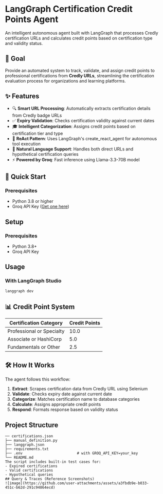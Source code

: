 # LangGraph Certification Credit Points Agent

An intelligent autonomous agent built with LangGraph that processes Credly certification URLs and calculates credit points based on certification type and validity status.

## 🎯 Goal

Provide an automated system to track, validate, and assign credit points to professional certifications from **Credly URLs**, streamlining the certification evaluation process for organizations and learning platforms.

## ✨ Features

- 🔍 **Smart URL Processing**: Automatically extracts certification details from Credly badge URLs
- ✅ **Expiry Validation**: Checks certification validity against current dates
- 🎓 **Intelligent Categorization**: Assigns credit points based on certification tier and type
- 🤖 **ReAct Pattern**: Uses LangGraph's create_react_agent for autonomous tool execution
- 💬 **Natural Language Support**: Handles both direct URLs and hypothetical certification queries
- ⚡ **Powered by Groq**: Fast inference using Llama-3.3-70B model

## 🚀 Quick Start

### Prerequisites

- Python 3.8 or higher
- Groq API Key ([Get one here](https://console.groq.com))

## Setup

### Prerequisites
- Python 3.8+
- Groq API Key

## Usage

### With LangGraph Studio
```bash
langgraph dev
```


## 📊 Credit Point System

| Certification Category | Credit Points |
|------------------------|---------------|
| Professional or Specialty | 10.0 |
| Associate or HashiCorp | 5.0 |
| Fundamentals or Other | 2.5 |

## 🛠️ How It Works

The agent follows this workflow:

1. **Extract**: Scrapes certification data from Credly URL using Selenium
2. **Validate**: Checks expiry date against current date
3. **Categorize**: Matches certification name to database categories
4. **Calculate**: Assigns appropriate credit points
5. **Respond**: Formats response based on validity status

## Project Structure
```
── certifications.json         
├── manual_definition.py
├── langgraph.json
├── requirements.txt
├── .env                         # with GROQ_API_KEY=your_key
└── README.md                    
The script includes built-in test cases for:
- Expired certifications
- Valid certifications
- Hypothetical queries
## Query & Traces (Reference Screenshots)
![image](https://github.com/user-attachments/assets/a3fbdb9e-b033-451c-b62d-291c94864ecd)

